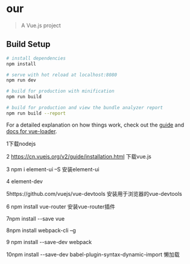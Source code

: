 # our

> A Vue.js project

## Build Setup

``` bash
# install dependencies
npm install

# serve with hot reload at localhost:8080
npm run dev

# build for production with minification
npm run build

# build for production and view the bundle analyzer report
npm run build --report
```

For a detailed explanation on how things work, check out the [guide](http://vuejs-templates.github.io/webpack/) and [docs for vue-loader](http://vuejs.github.io/vue-loader).

1下载nodejs

2 https://cn.vuejs.org/v2/guide/installation.html    下载vue.js

3 npm i element-ui –S   安装element-ui

4 element-dev

5https://github.com/vuejs/vue-devtools  安装用于浏览器的vue-devtools 

6 npm install vue-router   安装vue-router插件

7npm install --save vue

8npm install webpack-cli –g

9 npm install --save-dev webpack

10npm install --save-dev babel-plugin-syntax-dynamic-import  懒加载

